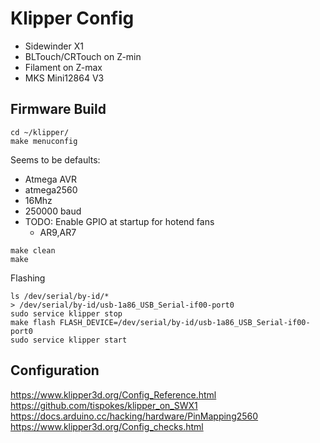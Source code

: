 # Klipper Config

* Sidewinder X1
* BLTouch/CRTouch on Z-min
* Filament on Z-max
* MKS Mini12864 V3

## Firmware Build

```
cd ~/klipper/
make menuconfig
```

Seems to be defaults:
- Atmega AVR
- atmega2560
- 16Mhz
- 250000 baud
- TODO: Enable GPIO at startup for hotend fans
    - AR9,AR7

```
make clean
make
```

Flashing

```
ls /dev/serial/by-id/*
> /dev/serial/by-id/usb-1a86_USB_Serial-if00-port0
sudo service klipper stop
make flash FLASH_DEVICE=/dev/serial/by-id/usb-1a86_USB_Serial-if00-port0
sudo service klipper start
```

## Configuration

https://www.klipper3d.org/Config_Reference.html
https://github.com/tispokes/klipper_on_SWX1
https://docs.arduino.cc/hacking/hardware/PinMapping2560
https://www.klipper3d.org/Config_checks.html